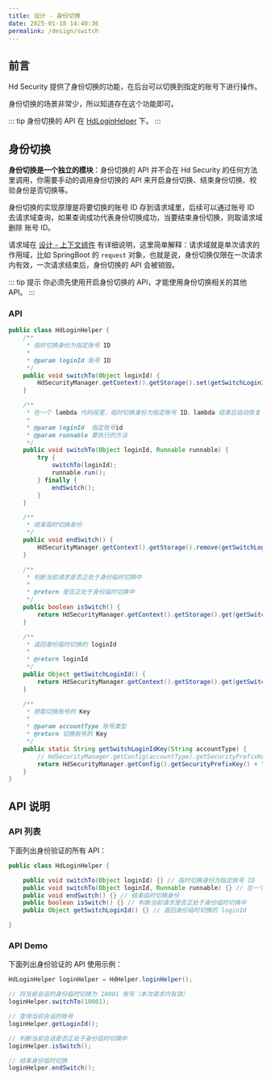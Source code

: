 ```yaml
---
title: 设计 - 身份切换
date: 2025-01-18 14:40:36
permalink: /design/switch
---
```


## 前言

Hd Security 提供了身份切换的功能，在后台可以切换到指定的账号下进行操作。

身份切换的场景非常少，所以知道存在这个功能即可。

::: tip
身份切换的 API 在 [HdLoginHelper](https://github.com/Kele-Bingtang/hd-security/tree/master/hd-security-core/src/main/java/cn/youngkbt/hdsecurity/hd/HdLoginHelper.java) 下。
:::

## 身份切换

**身份切换是一个独立的模块**：身份切换的 API 并不会在 Hd Security 的任何方法里调用，你需要手动的调用身份切换的 API 来开启身份切换、结束身份切换、校验身份是否切换等。

身份切换的实现原理是将要切换的账号 ID 存到请求域里，后续可以通过账号 ID 去请求域查询，如果查询成功代表身份切换成功，当要结束身份切换，则取请求域删除 账号 ID。

请求域在 [设计 - 上下文组件](/design/context-component) 有详细说明，这里简单解释：请求域就是单次请求的作用域，比如 SpringBoot 的 `request` 对象，也就是说，身份切换仅限在一次请求内有效，一次请求结束后，身份切换的 API 会被销毁。

::: tip 提示
你必须先使用开启身份切换的 API，才能使用身份切换相关的其他 API。
:::

### API

```java
public class HdLoginHelper {
    /**
     * 临时切换身份为指定账号 ID
     *
     * @param loginId 账号 ID
     */
    public void switchTo(Object loginId) {
        HdSecurityManager.getContext().getStorage().set(getSwitchLoginIdKey(accountType), loginId);
    }

    /**
     * 在一个 lambda 代码段里，临时切换身份为指定账号 ID，lambda 结束后自动恢复
     *
     * @param loginId  指定账号id
     * @param runnable 要执行的方法
     */
    public void switchTo(Object loginId, Runnable runnable) {
        try {
            switchTo(loginId);
            runnable.run();
        } finally {
            endSwitch();
        }
    }

    /**
     * 结束临时切换身份
     */
    public void endSwitch() {
        HdSecurityManager.getContext().getStorage().remove(getSwitchLoginIdKey(accountType));
    }

    /**
     * 判断当前请求是否正处于身份临时切换中
     *
     * @return 是否正处于身份临时切换中
     */
    public boolean isSwitch() {
        return HdSecurityManager.getContext().getStorage().get(getSwitchLoginIdKey(accountType)) != null;
    }

    /**
     * 返回身份临时切换的 loginId
     *
     * @return loginId
     */
    public Object getSwitchLoginId() {
        return HdSecurityManager.getContext().getStorage().get(getSwitchLoginIdKey(accountType));
    }

    /**
     * 获取切换账号的 Key
     *
     * @param accountType 账号类型
     * @return 切换账号的 Key
     */
    public static String getSwitchLoginIdKey(String accountType) {
        // HdSecurityManager.getConfig(accountType).getSecurityPrefixKey() 默认等于 hd-security，在全局配置可以修改默认值
        return HdSecurityManager.getConfig().getSecurityPrefixKey() + ":" + accountType + ":var:switch";
    }
}
```

## API 说明

### API 列表

下面列出身份验证的所有 API：

```java
public class HdLoginHelper {

    public void switchTo(Object loginId) {} // 临时切换身份为指定账号 ID
    public void switchTo(Object loginId, Runnable runnable) {} // 在一个 lambda 代码段里，临时切换身份为指定账号 ID，lambda 结束后自动恢复
    public void endSwitch() {} // 结束临时切换身份
    public boolean isSwitch() {} // 判断当前请求是否正处于身份临时切换中
    public Object getSwitchLoginId() {} // 返回身份临时切换的 loginId

}
```

### API Demo

下面列出身份验证的 API 使用示例：

```java
HdLoginHelper loginHelper = HdHelper.loginHelper();

// 将当前会话的身份临时切换为 10001 账号（本次请求内有效）
loginHelper.switchTo(10001);

// 查询当前会话的账号
loginHelper.getLoginId();

// 判断当前会话是否正处于身份临时切换中
loginHelper.isSwitch();

// 结束身份临时切换
loginHelper.endSwitch();
```
